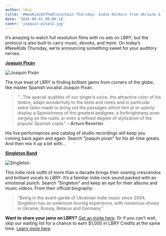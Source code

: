 ```yaml
---
author: lbry
title: '#NewKidsOnTheBlockchain Thursday: Indie Rockers from Ukraine & Classical Singing de la Spain'
date: '2016-09-01 00:06:18'
cover: 'joaquin-pixan2.jpg'
---
```

It’s amazing to watch full resolution films with no ads on LBRY, but the protocol is also built to carry music, ebooks, and more. On today’s #NewKids Thursday, we’re announcing something sweet for your auditory nerves.

**[Joaquín Pixán](http://www.joaquinpixan.com/)** 

![Joaquín Pixán](/img/news/joaquin-pixan.png)

The true treat of LBRY is finding brilliant gems from corners of the globe, like master Spanish vocalist Joaquín Pixán.

> "...The special qualities of our singer’s voice, the attractive color of his timbre, adapt wonderfully to the texts and notes and in particular seem tailor-made to bring out the passages which hint at or openly display a Spanishness of the greatest pedigree; a forthrightness even verging on the rustic or even a refined degree of stylization of the popular Spanish copla."
**– Arturo Reverter**

His live performances and catalog of studio recordings will keep you coming back again and again. Search “joaquin pixan” for his all-time greats. And then mix it up a bit with...

**[Singleton Band](http://singleton.com.ua)**

![Singleton](/img/news/singleton-band.png)

This indie rock outfit of more than a decade brings their soaring crescendos and brilliant vocals to LBRY. It’s a familiar indie rock sound packed with an emotional punch. Search “Singleton” and keep an eye for their albums and music videos. From their official biography:


> "Being in the avant-garde of Ukrainian indie music since 2004, Singleton has an extensive touring experience, with numerous shows in Ukraine, Russia, Belarus and Germany."

**Want to share your jams on LBRY?** [Get an invite here](https://lbry.io/get). Or if you can’t wait, skip our waiting list for a chance to earn $1,000 in LBRY Credits at the same time. [Learn more here](https://lbry.io/publish).
